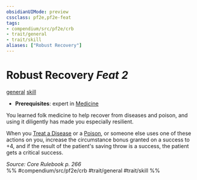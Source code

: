 ```yaml
---
obsidianUIMode: preview
cssclass: pf2e,pf2e-feat
tags:
- compendium/src/pf2e/crb
- trait/general
- trait/skill
aliases: ["Robust Recovery"]
---
```

# Robust Recovery  *Feat 2*  
[general](/rules/traits/general.md)  [skill](/rules/traits/skill.md)  

- **Prerequisites**: expert in [Medicine](/compendium/skills.md#Medicine)

You learned folk medicine to help recover from diseases and poison, and using it diligently has made you especially resilient.

When you [Treat a Disease](/rules/actions/treat-disease.md) or a [Poison](/rules/actions/treat-poison.md), or someone else uses one of these actions on you, increase the circumstance bonus granted on a success to +4, and if the result of the patient's saving throw is a success, the patient gets a critical success.

*Source: Core Rulebook p. 266*  
%% #compendium/src/pf2e/crb #trait/general #trait/skill %%